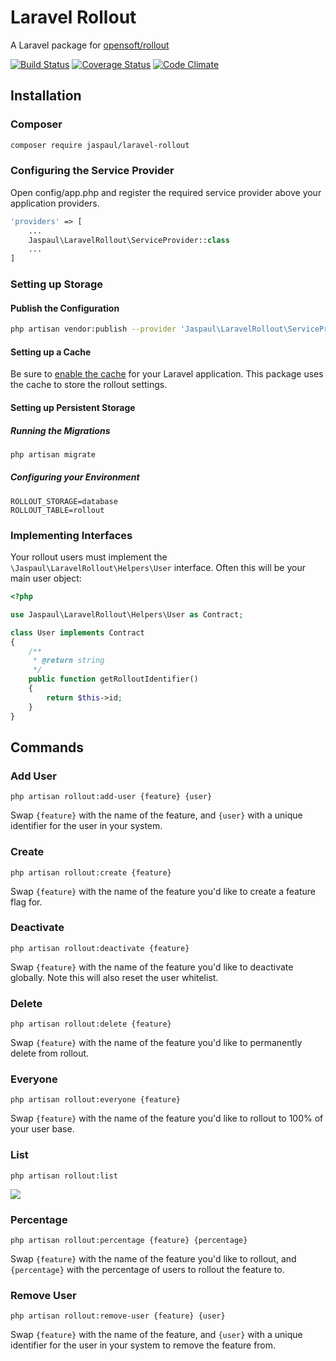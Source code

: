 # Laravel Rollout

A Laravel package for [opensoft/rollout](https://github.com/opensoft/rollout)

[![Build Status](https://travis-ci.org/Jaspaul/laravel-rollout.svg?branch=master)](https://travis-ci.org/Jaspaul/laravel-rollout) [![Coverage Status](https://coveralls.io/repos/github/Jaspaul/laravel-rollout/badge.svg?branch=master)](https://coveralls.io/github/Jaspaul/laravel-rollout?branch=master) [![Code Climate](https://codeclimate.com/github/Jaspaul/laravel-rollout/badges/gpa.svg)](https://codeclimate.com/github/Jaspaul/laravel-rollout)

## Installation

### Composer

```sh
composer require jaspaul/laravel-rollout
```

### Configuring the Service Provider

Open config/app.php and register the required service provider above your application providers.

```php
'providers' => [
    ...
    Jaspaul\LaravelRollout\ServiceProvider::class
    ...
]
```

### Setting up Storage

#### Publish the Configuration

```sh
php artisan vendor:publish --provider 'Jaspaul\LaravelRollout\ServiceProvider'
```

#### Setting up a Cache

Be sure to [enable the cache](https://laravel.com/docs/5.4/cache) for your Laravel application. This package uses the cache to store the rollout settings.

#### Setting up Persistent Storage

##### Running the Migrations

```sh
php artisan migrate
```

##### Configuring your Environment

```
ROLLOUT_STORAGE=database
ROLLOUT_TABLE=rollout
```

### Implementing Interfaces

Your rollout users must implement the `\Jaspaul\LaravelRollout\Helpers\User` interface. Often this will be your main user object:

```php
<?php

use Jaspaul\LaravelRollout\Helpers\User as Contract;

class User implements Contract
{
    /**
     * @return string
     */
    public function getRolloutIdentifier()
    {
        return $this->id;
    }
}
```

## Commands

### Add User

`php artisan rollout:add-user {feature} {user}`

Swap `{feature}` with the name of the feature, and `{user}` with a unique identifier for the user in your system.

### Create

`php artisan rollout:create {feature}`

Swap `{feature}` with the name of the feature you'd like to create a feature flag for.

### Deactivate

`php artisan rollout:deactivate {feature}`

Swap `{feature}` with the name of the feature you'd like to deactivate globally. Note this will also reset the user whitelist.

### Delete

`php artisan rollout:delete {feature}`

Swap `{feature}` with the name of the feature you'd like to permanently delete from rollout.

### Everyone

`php artisan rollout:everyone {feature}`

Swap `{feature}` with the name of the feature you'd like to rollout to 100% of your user base.

### List

`php artisan rollout:list`

![](https://cloud.githubusercontent.com/assets/2836589/24476459/4773446c-14a1-11e7-8ea5-132fe747e0ac.png)

### Percentage

`php artisan rollout:percentage {feature} {percentage}`

Swap `{feature}` with the name of the feature you'd like to rollout, and `{percentage}` with the percentage of users to rollout the feature to.

### Remove User

`php artisan rollout:remove-user {feature} {user}`

Swap `{feature}` with the name of the feature, and `{user}` with a unique identifier for the user in your system to remove the feature from.

